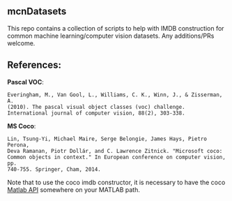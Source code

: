 mcnDatasets
---

This repo contains a collection of scripts to help with IMDB construction 
for common machine learning/computer vision datasets. Any additions/PRs welcome.

References:
---

**Pascal VOC**: 

```
Everingham, M., Van Gool, L., Williams, C. K., Winn, J., & Zisserman, A. 
(2010). The pascal visual object classes (voc) challenge. 
International journal of computer vision, 88(2), 303-338.
```

**MS Coco**: 

```
Lin, Tsung-Yi, Michael Maire, Serge Belongie, James Hays, Pietro Perona, 
Deva Ramanan, Piotr Dollár, and C. Lawrence Zitnick. "Microsoft coco: 
Common objects in context." In European conference on computer vision, pp. 
740-755. Springer, Cham, 2014.
```

Note that to use the coco imdb constructor, it is necessary to have the coco 
[Matlab API](https://github.com/cocodataset/cocoapi/tree/master/MatlabAPI) somewhere on your MATLAB path.
